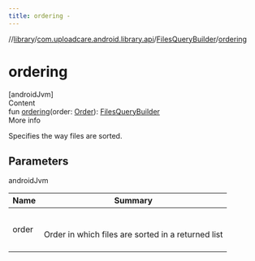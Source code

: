 ```yaml
---
title: ordering -
---
```

//[library](../../index.md)/[com.uploadcare.android.library.api](../index.md)/[FilesQueryBuilder](index.md)/[ordering](ordering.md)



# ordering  
[androidJvm]  
Content  
fun [ordering](ordering.md)(order: [Order](../../com.uploadcare.android.library.urls/-order/index.md)): [FilesQueryBuilder](index.md)  
More info  


Specifies the way files are sorted.



## Parameters  
  
androidJvm  
  
|  Name|  Summary| 
|---|---|
| <a name="com.uploadcare.android.library.api/FilesQueryBuilder/ordering/#com.uploadcare.android.library.urls.Order/PointingToDeclaration/"></a>order| <a name="com.uploadcare.android.library.api/FilesQueryBuilder/ordering/#com.uploadcare.android.library.urls.Order/PointingToDeclaration/"></a><br><br>Order in which files are sorted in a returned list<br><br>
  
  



